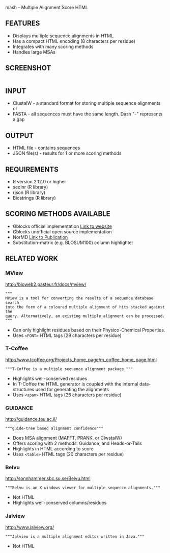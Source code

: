 mash - Multiple Alignment Score HTML

FEATURES
--------
- Displays multiple sequence alignments in HTML
- Has a compact HTML encoding (8 characters per residue)
- Integrates with many scoring methods
- Handles large MSAs

SCREENSHOT
----------
<img alt="" src="https://raw2.github.com/alevchuk/mash/master/examples/mash-screenshot1.png" />

INPUT
-----
- ClustalW  - a standard format for storing multiple sequence alignments
or
- FASTA     - all sequences must have the same length. Dash "-" represents a gap

OUTPUT 
------
- HTML file    - contains sequences
- JSON file(s) - results for 1 or more scoring methods

REQUIREMENTS
------------
- R version 2.12.0 or higher
- seqinr (R library)
- rjson (R library)
- Biostrings (R library)


SCORING METHODS AVAILABLE
--------
- Gblocks official implementation <a href="http://molevol.cmima.csic.es/castresana/Gblocks_server.html">Link to website</a>
- Gblocks unofficial open source implementation
- NorMD <a href="http://www.ncbi.nlm.nih.gov/pubmed/11734009">Link to Publication</a>
- Substitution-matrix (e.g. BLOSUM100) column highlighter

RELATED WORK
--------
### MView
http://bioweb2.pasteur.fr/docs/mview/

    """
    MView is a tool for converting the results of a sequence database search
    into the form of a coloured multiple alignment of hits stacked against the
    query. Alternatively, an existing multiple alignment can be processed.
    """

* Can only highlight residues based on their Physico-Chemical Properties.
* Uses `<FONT>` HTML tags (29 characters per residue)

### T-Coffee
http://www.tcoffee.org/Projects_home_page/m_coffee_home_page.html

    """T-Coffee is a multiple sequence alignment package."""
    
* Highlights well-conserved residues
* In T-Coffee the HTML generator is coupled with the internal data-structures used for generating the alignments
* Uses `<span>` HTML tags (26 characters per residue)

### GUIDANCE
http://guidance.tau.ac.il/

    """guide-tree based alignment confidence"""
    
* Does MSA alignment (MAFFT, PRANK, or ClwstalW)
* Offers scoring with 2 methods: Guidance, and Heads-or-Tails
* Highlights in HTML according to score
* Uses `<table>` HTML tags (20 characters per residue)

### Belvu
http://sonnhammer.sbc.su.se/Belvu.html

    """Belvu is an X-windows viewer for multiple sequence alignments."""
    
* Not HTML
* Highlights well-conserved columns/residues

### Jalview
http://www.jalview.org/

    """Jalview is a multiple alignment editor written in Java."""

* Not HTML
